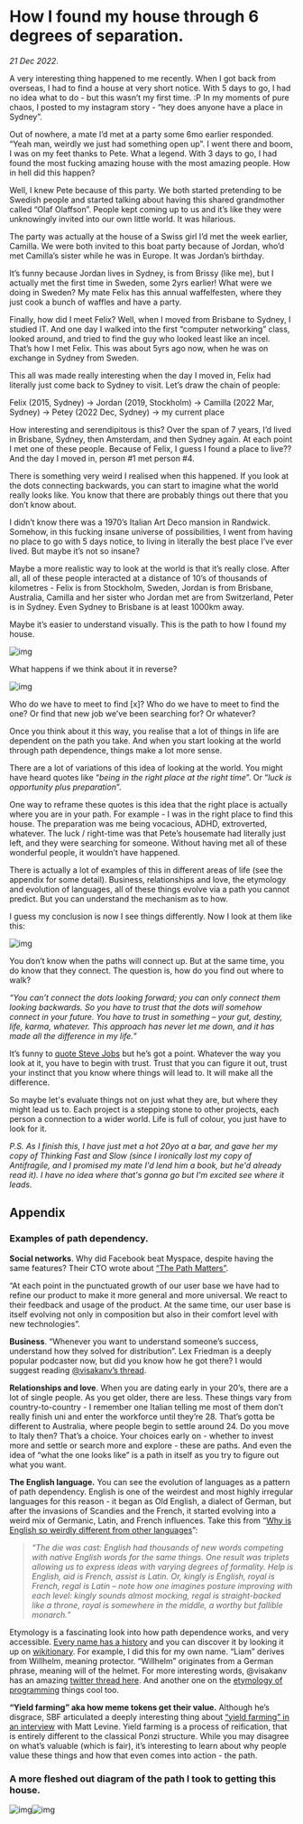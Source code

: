 # How I found my house through 6 degrees of separation.

*21 Dec 2022*.

A very interesting thing happened to me recently. When I got back from overseas, I had to find a house at very short notice. With 5 days to go, I had no idea what to do - but this wasn’t my first time. :P In my moments of pure chaos, I posted to my instagram story - “hey does anyone have a place in Sydney”.

Out of nowhere, a mate I’d met at a party some 6mo earlier responded. “Yeah man, weirdly we just had something open up”. I went there and boom, I was on my feet thanks to Pete. What a legend. With 3 days to go, I had found the most fucking amazing house with the most amazing people. How in hell did this happen?

Well, I knew Pete because of this party. We both started pretending to be Swedish people and started talking about having this shared grandmother called “Olaf Olaffson”. People kept coming up to us and it’s like they were unknowingly invited into our own little world. It was hilarious.

The party was actually at the house of a Swiss girl I’d met the week earlier, Camilla. We were both invited to this boat party because of Jordan, who’d met Camilla’s sister while he was in Europe. It was Jordan’s birthday.

It’s funny because Jordan lives in Sydney, is from Brissy (like me), but I actually met the first time in Sweden, some 2yrs earlier! What were we doing in Sweden? My mate Felix has this annual waffelfesten, where they just cook a bunch of waffles and have a party.

Finally, how did I meet Felix? Well, when I moved from Brisbane to Sydney, I studied IT. And one day I walked into the first “computer networking” class, looked around, and tried to find the guy who looked least like an incel. That’s how I met Felix. This was about 5yrs ago now, when he was on exchange in Sydney from Sweden.

This all was made really interesting when the day I moved in, Felix had literally just come back to Sydney to visit. Let’s draw the chain of people:

Felix (2015, Sydney) -> Jordan (2019, Stockholm) -> Camilla (2022 Mar, Sydney) -> Petey (2022 Dec, Sydney) -> my current place

How interesting and serendipitous is this? Over the span of 7 years, I’d lived in Brisbane, Sydney, then Amsterdam, and then Sydney again. At each point I met one of these people. Because of Felix, I guess I found a place to live?? And the day I moved in, person #1 met person #4.

There is something very weird I realised when this happened. If you look at the dots connecting backwards, you can start to imagine what the world really looks like. You know that there are probably things out there that you don’t know about.

I didn’t know there was a 1970’s Italian Art Deco mansion in Randwick. Somehow, in this fucking insane universe of possibilities, I went from having no place to go with 5 days notice, to living in literally the best place I’ve ever lived. But maybe it’s not so insane?

Maybe a more realistic way to look at the world is that it’s really close. After all, all of these people interacted at a distance of 10’s of thousands of kilometres - Felix is from Stockholm, Sweden, Jordan is from Brisbane, Australia, Camilla and her sister who Jordan met are from Switzerland, Peter is in Sydney. Even Sydney to Brisbane is at least 1000km away.

Maybe it’s easier to understand visually. This is the path to how I found my house.

![img](https://i.imgur.com/NIw3S8t.png)

What happens if we think about it in reverse?

![img](https://i.imgur.com/zBgBC1O.png)

Who do we have to meet to find [x]? Who do we have to meet to find the one? Or find that new job we’ve been searching for? Or whatever?

Once you think about it this way, you realise that a lot of things in life are dependent on the path you take. And when you start looking at the world through path dependence, things make a lot more sense.

There are a lot of variations of this idea of looking at the world. You might have heard quotes like “*being in the right place at the right time*”. Or “*luck is opportunity plus preparation*”.

One way to reframe these quotes is this idea that the right place is actually where you are in your path. For example - I was in the right place to find this house. The preparation was me being vocacious, ADHD, extroverted, whatever. The luck / right-time was that Pete’s housemate had literally just left, and they were searching for someone. Without having met all of these wonderful people, it wouldn’t have happened.

There is actually a lot of examples of this in different areas of life (see the appendix for some detail). Business, relationships and love, the etymology and evolution of languages, all of these things evolve via a path you cannot predict. But you can understand the mechanism as to how.

I guess my conclusion is now I see things differently. Now I look at them like this:

![img](https://i.imgur.com/CxYnUNJ.png)

You don’t know when the paths will connect up. But at the same time, you do know that they connect. The question is, how do you find out where to walk?

*“You can’t connect the dots looking forward; you can only connect them looking backwards. So you have to trust that the dots will somehow connect in your future. You have to trust in something – your gut, destiny, life, karma, whatever. This approach has never let me down, and it has made all the difference in my life.”*

It’s funny to [quote Steve Jobs](https://www.youtube.com/watch?v=UF8uR6Z6KLc) but he’s got a point. Whatever the way you look at it, you have to begin with trust. Trust that you can figure it out, trust your instinct that you know where things will lead to. It will make all the difference.

So maybe let's evaluate things not on just what they are, but where they might lead us to. Each project is a stepping stone to other projects, each person a connection to a wider world. Life is full of colour, you just have to look for it. 

*P.S. As I finish this, I have just met a hot 20yo at a bar, and gave her my copy of Thinking Fast and Slow (since I ironically lost my copy of Antifragile, and I promised my mate I'd lend him a book, but he'd already read it). I have no idea where that's gonna go but I'm excited see where it leads.*

## Appendix

### Examples of path dependency.

**Social networks**. Why did Facebook beat Myspace, despite having the same features? Their CTO wrote about [“The Path Matters”](https://boz.com/articles/the-path-matters).

“At each point in the punctuated growth of our user base we have had to refine our product to make it more general and more universal. We react to their feedback and usage of the product. At the same time, our user base is itself evolving not only in composition but also in their comfort level with new technologies”.

**Business**. “Whenever you want to understand someone’s success, understand how they solved for distribution”. Lex Friedman is a deeply popular podcaster now, but did you know how he got there? I would suggest reading [@visakanv’s thread](https://twitter.com/visakanv/status/1576888603338080258).

**Relationships and love**. When you are dating early in your 20’s, there are a lot of single people. As you get older, there are less. These things vary from country-to-country - I remember one Italian telling me most of them don’t really finish uni and enter the workforce until they’re 28. That’s gotta be different to Australia, where people begin to settle around 24. Do you move to Italy then? That’s a choice. Your choices early on - whether to invest more and settle or search more and explore - these are paths. And even the idea of “what the one looks like” is a path in itself as you try to figure out what you want.

**The English language.** You can see the evolution of languages as a pattern of path dependency. English is one of the weirdest and most highly irregular languages for this reason - it began as Old English, a dialect of German, but after the invasions of Scandies and the French, it started evolving into a weird mix of Germanic, Latin, and French influences. Take this from “[Why is English so weirdly different from other languages](https://aeon.co/essays/why-is-english-so-weirdly-different-from-other-languages?https://aeon.co/essays/why-is-english-so-weirdly-different-from-other-languages?)”:

> *“The die was cast: English had thousands of new words competing with native English words for the same things. One result was triplets allowing us to express ideas with varying degrees of formality. Help is English, aid is French, assist is Latin. Or, kingly is English, royal is French, regal is Latin – note how one imagines posture improving with each level: kingly sounds almost mocking, regal is straight-backed like a throne, royal is somewhere in the middle, a worthy but fallible monarch.”*

Etymology is a fascinating look into how path dependence works, and very accessible. [Every name has a history](https://liamz.co/blog/the-roots-of-mountain-and-other-language-motifs/) and you can discover it by looking it up on [wikitionary](https://en.wiktionary.org/wiki/Wiktionary:Main_Page). For example, I did this for my own name. “Liam” derives from Willhelm, meaning protector. “Willhelm” originates from a German phrase, meaning will of the helmet. For more interesting words, @visakanv has an amazing [twitter thread here](https://twitter.com/visakanv/status/1010793300414959616). And another one on the [etymology of programming](https://twitter.com/hillelogram/status/1357492666573979649) things cool too.

**“Yield farming” aka how meme tokens get their value.** Although he’s disgrace, SBF articulated a deeply interesting thing about [“yield farming” in an interview](https://www.bloomberg.com/news/articles/2022-04-25/sam-bankman-fried-described-yield-farming-and-left-matt-levine-stunned) with Matt Levine. Yield farming is a process of reification, that is entirely different to the classical Ponzi structure. While you may disagree on what’s valuable (which is fair), it’s interesting to learn about why people value these things and how that even comes into action - the path.

### A more fleshed out diagram of the path I took to getting this house.

![img](https://i.imgur.com/OODAFFh.png)![img](https://i.imgur.com/T5Ih8f5.png)